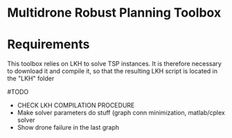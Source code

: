 # Multidrone Robust Planning Toolbox

# Requirements
This toolbox relies on LKH to solve TSP instances. It is therefore necessary to download it and compile it,
 so that the resulting LKH script is located in the "LKH" folder


#TODO
- CHECK LKH COMPILATION PROCEDURE
- Make solver parameters do stuff (graph conn minimization, matlab/cplex solver
- Show drone failure in the last graph

